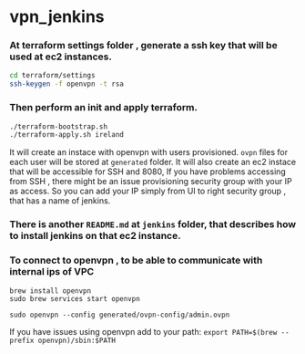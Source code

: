 # vpn_jenkins


### At terraform settings folder , generate a ssh key that will be used at ec2 instances.
```bash
cd terraform/settings
ssh-keygen -f openvpn -t rsa
```

### Then perform an init and apply terraform.
```bash
./terraform-bootstrap.sh
./terraform-apply.sh ireland
```
It will create an instace with openvpn with users provisioned.
`ovpn` files for each user will be stored at `generated` folder.
It will also create an ec2 instace that will be accessible for SSH and 8080,
If you have problems accessing from SSH , there might be an issue provisioning security group with your IP as access.
So you can add your IP simply from UI to right security group , that has a name of jenkins.
### There is another `README.md` at `jenkins` folder, that describes how to install jenkins on that ec2 instance.


### To connect to openvpn , to be able to communicate with internal ips of VPC
```
brew install openvpn
sudo brew services start openvpn

sudo openvpn --config generated/ovpn-config/admin.ovpn 
```
If you have issues using openvpn add to your path: `export PATH=$(brew --prefix openvpn)/sbin:$PATH`

